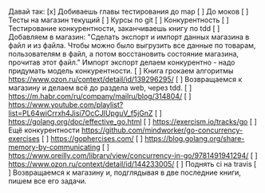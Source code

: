 Давай так:
[x] Добиваешь главы тестирования до map
[ ] До моков
[ ] Тесты на магазин текущий
[ ] Курсы по git
[ ] Конкурентность
[ ] Тестирование конкурентности, заканчиваешь книгу по tdd
[ ] Добавляем в магазин: "Сделать экспорт и импорт данных магазина в файл и из файла. Чтобы можно было выгрузить все данные по товарам, пользователям в файл, а потом восстановить состояние магазина, прочитав этот файл." Импорт экспорт делаем конкурентно - надо придумать модель конкурентности.
[ ] Книга грокаем алгоритмы https://www.ozon.ru/context/detail/id/139296295/
[ ] Возвращаемся к магазину и делаем всё до раздела web, через tdd.
[ ] https://m.habr.com/ru/company/mailru/blog/314804/
[ ] https://www.youtube.com/playlist?list=PL64wiCrrxh4Jisi7OcCJIUpguV_f5jGnZ
[ ] https://golang.org/doc/effective_go.html
[ ] https://exercism.io/tracks/go
[ ] Ещё конкурентности https://github.com/mindworker/go-concurrency-exercises
[ ] https://gophercises.com/
[ ] https://blog.golang.org/share-memory-by-communicating
[ ] https://www.oreilly.com/library/view/concurrency-in-go/9781491941294/
[ ] https://www.ozon.ru/context/detail/id/144233005/
[ ] Поднять ci на travis
[ ] Возвращаемся к магазину и, подглядывая в две последние книги, пишем все его задачи.
